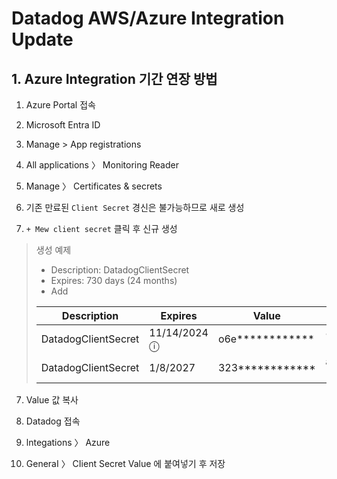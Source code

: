 # Datadog AWS/Azure Integration Update

## 1. Azure Integration 기간 연장 방법

1. Azure Portal 접속

2. Microsoft Entra ID

3. Manage > App registrations

4. All applications 〉 Monitoring Reader

5. Manage 〉 Certificates & secrets

6. 기존 만료된 ```Client Secret``` 경신은 불가능하므로 새로 생성

6. ```+ Mew client secret``` 클릭 후 신규 생성

> 생성 예제
> - Description: DatadogClientSecret
> - Expires: 730 days (24 months)
> - Add
> 
> | Description | Expires | Value | Secret ID |
> | --- | --- | --- | --- |
> | DatadogClientSecret | 11/14/2024 ⓘ | o6e************ | 88575ab3-********** |
> | DatadogClientSecret | 1/8/2027 | 323************ | a907151c-********** |

7. Value 값 복사

8. Datadog 접속

9. lntegations 〉 Azure

10. GeneraI 〉 CIient Secret Value 에 붙여넣기 후 저장